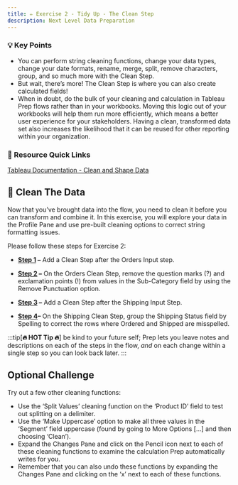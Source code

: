 ```yaml
---
title: ✏️ Exercise 2 - Tidy Up - The Clean Step
description: Next Level Data Preparation
---
```

### 💡 Key Points

* You can perform string cleaning functions, change your data types, change your date formats, rename, merge, split, remove characters, group, and so much more with the Clean Step.
* But wait, there’s more! The Clean Step is where you can also create calculated fields!
* When in doubt, do the bulk of your cleaning and calculation in Tableau Prep flows rather than in your workbooks. Moving this logic out of your workbooks will help them run more efficiently, which means a better user experience for your stakeholders. Having a clean, transformed data set also increases the likelihood that it can be reused for other reporting within your organization.

### 📙 Resource Quick Links

[Tableau Documentation - Clean and Shape Data](https://help.tableau.com/current/prep/en-us/prep_clean.htm)

## 📝 Clean The Data

Now that you’ve brought data into the flow, you need to clean it before you can transform and combine it. In this exercise, you will explore your data in the Profile Pane and use pre-built cleaning options to correct string formatting issues.

Please follow these steps for Exercise 2:

* **[Step 1](/../../reference/e2s1sol) –** Add a Clean Step after the Orders Input step.

* **[Step 2](/../../reference/e2s2sol) –** On the Orders Clean Step, remove the question marks (?) and exclamation points (!) from values in the Sub-Category field by using the Remove Punctuation option.

* **[Step 3](/../../reference/e2s1sol) –** Add a Clean Step after the Shipping Input Step.

* **[Step 4](/../../reference/e2s4sol)–** On the Shipping Clean Step, group the Shipping Status field by Spelling to correct the rows where Ordered and Shipped are misspelled.

:::tip[**🔥 HOT Tip 🔥**]
be kind to your future self; Prep lets you leave notes and descriptions on each of the steps in the flow, *and* on each change within a single step so you can look back later.
:::

## **Optional Challenge**

Try out a few other cleaning functions:

* Use the ‘Split Values’ cleaning function on the ‘Product ID’ field to test out splitting on a delimiter.
* Use the ‘Make Uppercase’ option to make all three values in the ‘Segment’ field uppercase (found by going to More Options […] and then choosing ‘Clean’).
* Expand the Changes Pane and click on the Pencil icon next to each of these cleaning functions to examine the calculation Prep automatically writes for you.
* Remember that you can also undo these functions by expanding the Changes Pane and clicking on the ‘x’ next to each of these functions.
